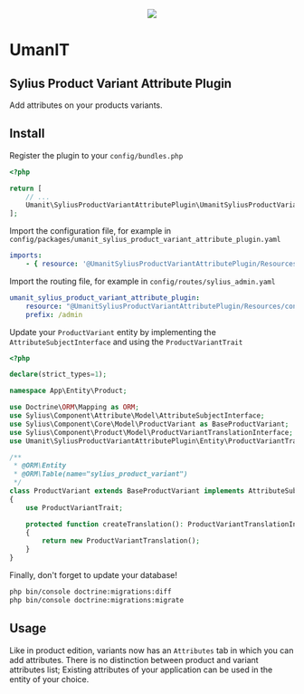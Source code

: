 <p align="center">
    <a href="https://sylius.com" target="_blank">
        <img src="https://demo.sylius.com/assets/shop/img/logo.png" />
    </a>
</p>

# UmanIT

## Sylius Product Variant Attribute Plugin

Add attributes on your products variants.

## Install

Register the plugin to your `config/bundles.php`

```php
<?php

return [
    // ...
    Umanit\SyliusProductVariantAttributePlugin\UmanitSyliusProductVariantAttributePlugin::class => ['all' => true],
];
```

Import the configuration file, for example in `config/packages/umanit_sylius_product_variant_attribute_plugin.yaml`

```yaml
imports:
    - { resource: '@UmanitSyliusProductVariantAttributePlugin/Resources/config/config.yaml' }
```

Import the routing file, for example in `config/routes/sylius_admin.yaml`

```yaml
umanit_sylius_product_variant_attribute_plugin:
    resource: "@UmanitSyliusProductVariantAttributePlugin/Resources/config/admin_routing.yaml"
    prefix: /admin
```

Update your `ProductVariant` entity by implementing the `AttributeSubjectInterface` and using the `ProductVariantTrait`

```php
<?php

declare(strict_types=1);

namespace App\Entity\Product;

use Doctrine\ORM\Mapping as ORM;
use Sylius\Component\Attribute\Model\AttributeSubjectInterface;
use Sylius\Component\Core\Model\ProductVariant as BaseProductVariant;
use Sylius\Component\Product\Model\ProductVariantTranslationInterface;
use Umanit\SyliusProductVariantAttributePlugin\Entity\ProductVariantTrait;

/**
 * @ORM\Entity
 * @ORM\Table(name="sylius_product_variant")
 */
class ProductVariant extends BaseProductVariant implements AttributeSubjectInterface
{
    use ProductVariantTrait;

    protected function createTranslation(): ProductVariantTranslationInterface
    {
        return new ProductVariantTranslation();
    }
}
```

Finally, don't forget to update your database!

```bash
php bin/console doctrine:migrations:diff
php bin/console doctrine:migrations:migrate
```

## Usage

Like in product edition, variants now has an `Attributes` tab in which you can add attributes. There is no distinction
between product and variant attributes list; Existing attributes of your application can be used in the entity of your
choice.
